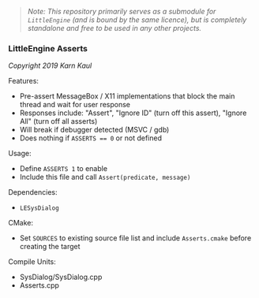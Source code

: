 >*Note: This repository primarily serves as a submodule for `LittleEngine` (and is bound by the same licence), but is completely standalone and free to be used in any other projects.*

### LittleEngine Asserts

*Copyright 2019 Karn Kaul*

Features:
  - Pre-assert MessageBox / X11 implementations that block the main thread and wait for user response
  - Responses include: "Assert", "Ignore ID" (turn off this assert), "Ignore All" (turn off all asserts)
  - Will break if debugger detected (MSVC / gdb)
  - Does nothing if `ASSERTS == 0` or not defined

Usage:
  - Define `ASSERTS 1` to enable
  - Include this file and call `Assert(predicate, message)`

Dependencies:
  - `LESysDialog`

CMake:
  - Set `SOURCES` to existing source file list and include `Asserts.cmake` before creating the target

Compile Units:
  - SysDialog/SysDialog.cpp
  - Asserts.cpp
